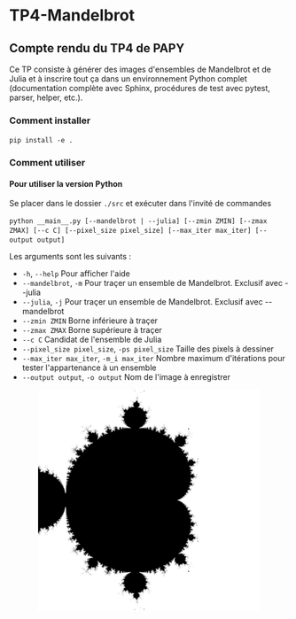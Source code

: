 # TP4-Mandelbrot
## Compte rendu du TP4 de PAPY
Ce TP consiste à générer des images d'ensembles de Mandelbrot et de Julia et à inscrire tout ça dans un environnement Python complet (documentation complète avec Sphinx, procédures de test avec pytest, parser, helper, etc.).

### Comment installer
`pip install -e .`

### Comment utiliser 

#### Pour utiliser la version Python 
Se placer dans le dossier `./src` et exécuter dans l'invité de commandes 

`python __main__.py [--mandelbrot | --julia] [--zmin ZMIN] [--zmax ZMAX] [--c C] [--pixel_size pixel_size] [--max_iter max_iter] [--output output]`

Les arguments sont les suivants : 
 * `-h`, `--help`            Pour afficher l'aide
 * `--mandelbrot`, `-m`      Pour traçer un ensemble de Mandelbrot. Exclusif avec --julia
 * `--julia`, `-j`          Pour traçer un ensemble de Mandelbrot. Exclusif avec --mandelbrot
 * `--zmin ZMIN`           Borne inférieure à traçer 
 * `--zmax ZMAX`           Borne supérieure à traçer
 * `--c C`                 Candidat de l'ensemble de Julia
 * `--pixel_size pixel_size`, `-ps pixel_size` Taille des pixels à dessiner
 * `--max_iter max_iter`, `-m_i max_iter` Nombre maximum d'itérations pour tester l'appartenance à un ensemble
 * `--output output`, `-o output` Nom de l'image à enregistrer

<p align="center"><img src="src/mandelbrot/results/fig_mandel.png" width="400" height="400"></p>
